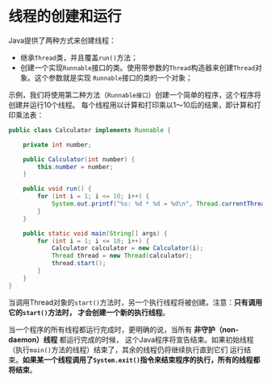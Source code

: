 线程的创建和运行
===================================================
Java提供了两种方式来创建线程：
+ 继承`Thread`类，并且覆盖`run()`方法；
+ 创建一个实现`Runnable`接口的类。使用带参数的`Thread`构造器来创建`Thread`对象。这个参数就是实现
`Runnable`接口的类的一个对象；

示例，我们将使用第二种方法（`Runnable接口`）创建一个简单的程序，这个程序将创建并运行10个线程。
每个线程用以计算和打印乘以1～10后的结果，即计算和打印乘法表：
```java
public class Calculator implements Runnable {

    private int number;

    public Calculator(int number) {
        this.number = number;
    }

    public void run() {
        for (int i = 1; i <= 10; i++) {
            System.out.printf("%s: %d * %d = %d\n", Thread.currentThread().getName(), number, i, i * number);
        }
    }

    public static void main(String[] args) {
        for (int i = 1; i <= 10; i++) {
            Calculator calculator = new Calculator(i);
            Thread thread = new Thread(calculator);
            thread.start();
        }
    }
}
```
当调用Thread对象的`start()`方法时，另一个执行线程将被创建。注意：**只有调用它的`start()`方法时，
才会创建一个新的执行线程**。

当一个程序的所有线程都运行完成时，更明确的说，当所有 **非守护（non-daemon）线程** 都运行完成的时候，
这个Java程序将宣告结束。如果初始线程（执行`main()`方法的线程）结束了，其余的线程仍将继续执行直到它们
运行结束。**如果某一个线程调用了`System.exit()`指令来结束程序的执行，所有的线程都将结束**。
